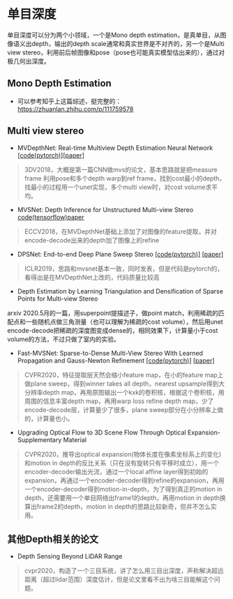 # 单目深度
单目深度可以分为两个小领域，一个是Mono depth estimation，是真单目，从图像语义出depth，输出的depth scale通常和真实世界是不对齐的，另一个是Multi view stereo，利用前后帧图像和pose（pose也可能真实模型估出来的），通过对极几何出深度。

## Mono Depth Estimation
- 可以参考知乎上这篇综述，挺完整的：https://zhuanlan.zhihu.com/p/111759578

## Multi view stereo
- MVDepthNet: Real-time Multiview Depth Estimation Neural Network [[code(pytorch)]](https://github.com/HKUST-Aerial-Robotics/MVDepthNet)[[paper]](https://arxiv.org/abs/1807.08563)

> 3DV2018，大概是第一篇CNN做mvs的论文，基本思路就是把measure frame 利用pose和多个depth warp到ref frame，找到cost最小的depth，找最小的过程用一个unet实现，多个multi view时，对cost volume求平均。

- MVSNet: Depth Inference for Unstructured Multi-view Stereo [code(tensorflow)](https://github.com/YoYo000/MVSNet)[paper](https://arxiv.org/abs/1804.02505)

> ECCV2018，在MVDepthNet基础上添加了对图像的feature提取，并对encode-decode出来的depth加了图像上的refine

- DPSNet: End-to-end Deep Plane Sweep Stereo [[code(pytorch)]](https://github.com/sunghoonim/DPSNet) [[paper]](https://arxiv.org/abs/1905.00538)

> ICLR2019，思路和mvsnet基本一致，同时发表，但是代码是pytorch的，看得出是在MVDepthNet上改的，代码质量比较高

- Depth Estimation by Learning Triangulation and Densification of Sparse Points for Multi-view Stereo

arxiv 2020.5月的一篇，用superpoint提描述子，做point match，利用稀疏的匹配点和一些随机点做三角测量（也可以理解为稀疏的cost volume），然后用unet encode-decode把稀疏的深度图变成dense的，相同效果下，计算量小于cost volume的方法，不过只做了室内的实验。

- Fast-MVSNet: Sparse-to-Dense Multi-View Stereo With Learned Propagation and Gauss-Newton Refinement [[code(pytorch)]](https://github.com/svip-lab/FastMVSNet) [[paper]](https://arxiv.org/abs/2003.13017)

> CVPR2020，特征提取层天然会缩小feature map，在小的feature map上做plane sweep，得到winner takes all depth，nearest upsample得到大分辨率depth map，再用原图输出一个kxk的卷积核，根据这个卷积核，用周围的信息丰富depth map，再用warp loss refine depth map，少了encode-decode层，计算量少了很多，plane sweep部分在小分辨率上做的，计算量也小。

- Upgrading Optical Flow to 3D Scene Flow Through Optical Expansion-Supplementary Material

> CVPR2020，推导出optical expansion(物体长度在像素坐标系上的变化)和motion in depth的反比关系（只在没有旋转只有平移时成立），用一个encoder-decoder输出光流，通过一个local affine layer得到初始的expansion，再通过一个encoder-decoder得到refine的expansion，再用一个encoder-decoder得到motion-in-depth，为了得到真正的motion in depth，还需要用一个单目网络出frame1的depth，再用motion in depth换算出frame2的depth，motion in depth的思路比较新奇，但并不怎么实用。

## 其他Depth相关的论文
- Depth Sensing Beyond LiDAR Range

> cvpr2020，构造了一个三目系统，讲了怎么用三目出深度，声称解决超远距离（超过lidar范围）深度估计，但是论文里看不出为啥三目能解这个问题。
